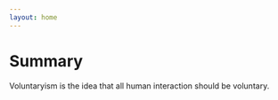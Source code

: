 ```yaml
---
layout: home
---
```


# Summary

Voluntaryism is the idea that all human interaction should be voluntary.
